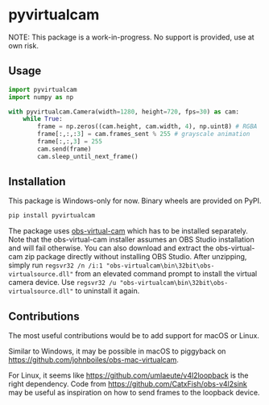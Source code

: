 # pyvirtualcam

NOTE: This package is a work-in-progress. No support is provided, use at own risk.

## Usage

```py
import pyvirtualcam
import numpy as np

with pyvirtualcam.Camera(width=1280, height=720, fps=30) as cam:
    while True:
        frame = np.zeros((cam.height, cam.width, 4), np.uint8) # RGBA
        frame[:,:,:3] = cam.frames_sent % 255 # grayscale animation
        frame[:,:,3] = 255
        cam.send(frame)
        cam.sleep_until_next_frame()
```

## Installation

This package is Windows-only for now. Binary wheels are provided on PyPI.

```sh
pip install pyvirtualcam
```

The package uses [obs-virtual-cam](https://github.com/Fenrirthviti/obs-virtual-cam/releases) which has to be installed separately. Note that the obs-virtual-cam installer assumes an OBS Studio installation and will fail otherwise. You can also download and extract the obs-virtual-cam zip package directly without installing OBS Studio. After unzipping, simply run `regsvr32 /n /i:1 "obs-virtualcam\bin\32bit\obs-virtualsource.dll"` from an elevated command prompt to install the virtual camera device. Use `regsvr32 /u "obs-virtualcam\bin\32bit\obs-virtualsource.dll"` to uninstall it again.

## Contributions

The most useful contributions would be to add support for macOS or Linux.

Similar to Windows, it may be possible in macOS to piggyback on https://github.com/johnboiles/obs-mac-virtualcam.

For Linux, it seems like https://github.com/umlaeute/v4l2loopback is the right dependency. Code from https://github.com/CatxFish/obs-v4l2sink may be useful as inspiration on how to send frames to the loopback device.

